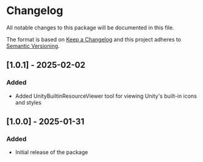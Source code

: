 # Changelog
All notable changes to this package will be documented in this file.

The format is based on [Keep a Changelog](http://keepachangelog.com/en/1.0.0/)
and this project adheres to [Semantic Versioning](http://semver.org/spec/v2.0.0.html).

## [1.0.1] - 2025-02-02
### Added
- Added UnityBuiltinResourceViewer tool for viewing Unity's built-in icons and styles

## [1.0.0] - 2025-01-31
### Added
- Initial release of the package